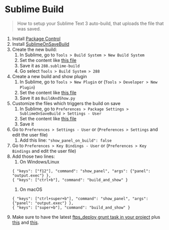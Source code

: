 # Sublime Build

> How to setup your Sublime Text 3 auto-build, that uploads the file that was saved.

1. Install [Package Control](https://packagecontrol.io/)
1. Install [SublimeOnSaveBuild](https://packagecontrol.io/packages/SublimeOnSaveBuild)
1. Create the new build:
    1. In Sublime, go to `Tools > Build System > New Build System`
    1. Set the content like [this file](https://github.com/DeuxHuitHuit/sublime-build/blob/master/288.sublime-build)
    1. Save it as `288.sublime-build`
    1. Go select `Tools > Build System > 288`
1. Create a new build and show plugin
    1. In Sublime, go to `Tools > New Plugin` or (`Tools > Developer > New Plugin`)
    1. Set the content like [this file](https://github.com/DeuxHuitHuit/sublime-build/blob/master/BuildAndShow.py)
    1. Save it as `BuildAndShow.py`
1. Customize the files which triggers the build on save
    1. In Sublime, go to `Preferences > Package Settings > SublimeOnSaveBuild > Settings - User`
    1. Set the content like [this file](https://github.com/DeuxHuitHuit/sublime-build/blob/master/SublimeOnSaveBuild.sublime-settings)
    1. Save it
1. Go to `Preferences > Settings - User`  or (`Preferences > Settings` and edit the user file)
    1. Add this line: `"show_panel_on_build": false`
1. Go to `Preferences > Key Bindings - User` or (`Preferences > Key Bindings` and edit the user file)
1. Add those two lines:
    1. On Windows/Linux
    ```
    { "keys": ["f12"], "command": "show_panel", "args": {"panel": "output.exec"} },
    { "keys": ["ctrl+b"], "command": "build_and_show" }
    ```
    1. On macOS
    ```
    { "keys": ["ctrl+super+b"], "command": "show_panel", "args": {"panel": "output.exec"} },
    { "keys": ["super+b"], "command": "build_and_show" }
    ```
1. Make sure to have the latest [ftps_deploy grunt task in your project](https://github.com/DeuxHuitHuit/symphony-2-template/blob/58b6ae0befba795d23c72a04ccf26d61c4f42401/workspace/assets/tasks/ftps_deploy.js#L72) plus [this](https://github.com/DeuxHuitHuit/symphony-2-template/blob/58b6ae0befba795d23c72a04ccf26d61c4f42401/workspace/assets/tasks/ftps_deploy.js#L46-L54) and [this](https://github.com/DeuxHuitHuit/symphony-2-template/blob/0150e0a92cad7c6330374f7f3e96b0d38da8440f/workspace/assets/Gruntfile.js#L198).
